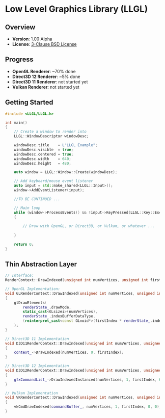 Low Level Graphics Library (LLGL)
=================================

Overview
--------

- **Version**: 1.00 Alpha
- **License**: [3-Clause BSD License](https://github.com/LukasBanana/LLGL/blob/master/LICENSE.txt)


Progress
--------

- **OpenGL Renderer**: ~70% done
- **Direct3D 12 Renderer**: ~5% done
- **Direct3D 11 Renderer**: not started yet
- **Vulkan Renderer**: not started yet


Getting Started
---------------

```cpp
#include <LLGL/LLGL.h>

int main()
{
	// Create a window to render into
	LLGL::WindowDescriptor windowDesc;

	windowDesc.title    = L"LLGL Example";
	windowDesc.visible  = true;
	windowDesc.centered = true;
	windowDesc.width    = 640;
	windowDesc.height   = 480;

	auto window = LLGL::Window::Create(windowDesc);

	// Add keyboard/mouse event listener
	auto input = std::make_shared<LLGL::Input>();
	window->AddEventListener(input);

	//TO BE CONTINUED ...

	// Main loop
	while (window->ProcessEvents() && !input->KeyPressed(LLGL::Key::Escape))
	{
		
		// Draw with OpenGL, or Direct3D, or Vulkan, or whatever ...
		
	}
	
	return 0;
}
```


Thin Abstraction Layer
----------------------
```cpp
// Interface:
RenderContext::DrawIndexed(unsigned int numVertices, unsigned int firstIndex);

// OpenGL Implementation:
void GLRenderContext::DrawIndexed(unsigned int numVertices, unsigned int firstIndex)
{
	glDrawElements(
		renderState_.drawMode,
		static_cast<GLsizei>(numVertices),
		renderState_.indexBufferDataType,
		(reinterpret_cast<const GLvoid*>(firstIndex * renderState_.indexBufferStride))
	);
}

// Direct3D 11 Implementation
void D3D11RenderContext::DrawIndexed(unsigned int numVertices, unsigned int firstIndex)
{
	context_->DrawIndexed(numVertices, 0, firstIndex);
}

// Direct3D 12 Implementation
void D3D12RenderContext::DrawIndexed(unsigned int numVertices, unsigned int firstIndex)
{
	gfxCommandList_->DrawIndexedInstanced(numVertices, 1, firstIndex, 0, 0);
}

// Vulkan Implementation
void VKRenderContext::DrawIndexed(unsigned int numVertices, unsigned int firstIndex)
{
	vkCmdDrawIndexed(commandBuffer_, numVertices, 1, firstIndex, 0, 0);
}
```


